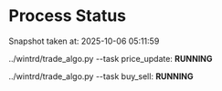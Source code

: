 # Process Status

Snapshot taken at: 2025-10-06 05:11:59

../wintrd/trade_algo.py --task price_update: **RUNNING**

../wintrd/trade_algo.py --task buy_sell: **RUNNING**

